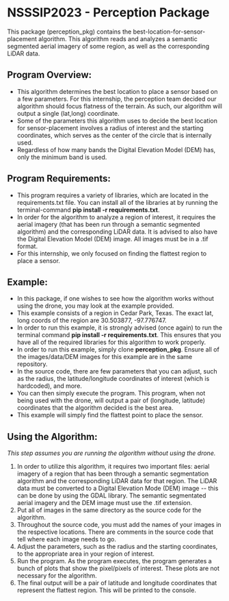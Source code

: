 # NSSSIP2023 - Perception Package

This package (perception_pkg) contains the best-location-for-sensor-placement algorithm. This algorithm reads and analyzes a semantic segmented aerial imagery of some region, as well as the corresponding LiDAR data. 

## Program Overview:
- This algorithm determines the best location to place a sensor based on a few parameters. For this internship, the perception team decided our algorithm should focus flatness of the terrain. As such, our algorithm will output a single (lat,long) coordinate.
- Some of the parameters this algorithm uses to decide the best location for sensor-placement involves a radius of interest and the starting coordinates, which serves as the center of the circle that is internally used.
- Regardless of how many bands the Digital Elevation Model (DEM) has, only the minimum band is used.

## Program Requirements:
- This program requires a variety of libraries, which are located in the requirements.txt file. You can install all of the libraries at by running the terminal-command **pip install -r requirements.txt**. 
- In order for the algorithm to analyze a region of interest, it requires the aerial imagery (that has been run through a semantic segmented algorithm) and the corresponding LiDAR data. It is advised to also have the Digital Elevation Model (DEM) image. All images must be in a .tif format.
- For this internship, we only focused on finding the flattest region to place a sensor.

## Example:
- In this package, if one wishes to see how the algorithm works without using the drone, you may look at the example provided.
- This example consists of a region in Cedar Park, Texas. The exact lat, long coords of the region are 30.503877, -97.776747. 
- In order to run this example, it is strongly advised (once again) to run the terminal command **pip install -r requirements.txt**. This ensures that you have all of the required libraries for this algorithm to work properly.
- In order to run this example, simply clone **perception_pkg**. Ensure all of the images/data/DEM images for this example are in the same repository.
- In the source code, there are few parameters that you can adjust, such as the radius, the latitude/longitude coordinates of interest (which is hardcoded), and more.
- You can then simply execute the program. This program, when not being used with the drone, will output a pair of (longitude, latitude) coordinates that the algorithm decided is the best area.
- This example will simply find the flattest point to place the sensor. 

## Using the Algorithm:
*This step assumes you are running the algorithm without using the drone.*
1) In order to utilize this algorithm, it requires two important files: aerial imagery of a region that has been through a semantic segmentation algorithm and the corresponding LiDAR data for that region. The LiDAR data must be converted to a Digital Elevation Mode (DEM) image -- this can be done by using the GDAL library. The semantic segmentated aerial imagery and the DEM image must use the .tif extension.
2) Put all of images in the same directory as the source code for the algorithm.
3) Throughout the source code, you must add the names of your images in the respective locations. There are comments in the source code that tell where each image needs to go.
4) Adjust the parameters, such as the radius and the starting coordinates, to the appropriate area in your region of interest.
5) Run the program. As the program executes, the program generates a bunch of plots that show the pixel/pixels of interest. These plots are not necessary for the algorithm.
6) The final output will be a pair of latitude and longitude coordinates that represent the flattest region. This will be printed to the console.
